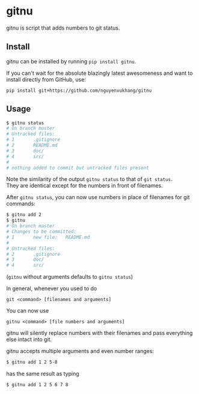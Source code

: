 # gitnu

gitnu is script that adds numbers to git status.

## Install

gitnu can be installed by running `pip install gitnu`.

<!-- TODO: add required Python version -->

If you can't wait for the absolute blazingly latest awesomeness and want to install directly from GitHub, use:

```
pip install git+https://github.com/nguyenvukhang/gitnu
```

## Usage

```bash
$ gitnu status
# On branch master
# Untracked files:
# 1       .gitignore
# 2       README.md
# 3       doc/
# 4       src/
#
# nothing added to commit but untracked files present
```

Note the similarity of the output `gitnu status` to that of `git status`.  
They are identical except for the numbers in front of filenames.

After `gitnu status`, you can now use numbers in place of filenames for git
commands:

```bash
$ gitnu add 2
$ gitnu
# On branch master
# Changes to be committed:
# 1       new file:   README.md
#
# Untracked files:
# 2       .gitignore
# 3       doc/
# 4       src/
```

(`gitnu` without arguments defaults to `gitnu status`)

In general, whenever you used to do

```
git <command> [filenames and arguments]
```

You can now use

```
gitnu <command> [file numbers and arguments]
```

gitnu will silently replace numbers with their filenames and pass everything
else intact into git.

gitnu accepts multiple arguments and even number ranges:

```bash
$ gitnu add 1 2 5-8
```

has the same result as typing

```bash
$ gitnu add 1 2 5 6 7 8
```

<!-- [gitnu-status]: https://github.com/nguyenvukhang/gitnu/blob/dev/doc/gitnu-status.jpg?raw=true -->
<!-- [gitnu-add]: https://github.com/nguyenvukhang/gitnu/blob/dev/doc/gitnu-add.jpg?raw=true -->
<!-- [gitnu-range]: https://github.com/nguyenvukhang/gitnu/blob/dev/doc/gitnu-range.jpg?raw=true -->
<!-- [gitnu-diff]: https://github.com/nguyenvukhang/gitnu/blob/dev/doc/gitnu-diff.jpg?raw=true -->
